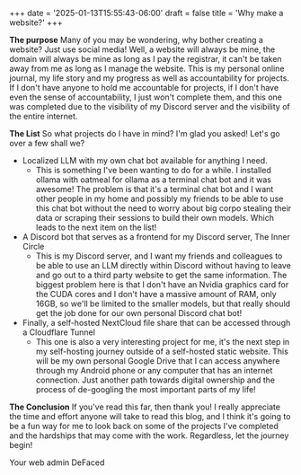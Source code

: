 +++
date = '2025-01-13T15:55:43-06:00'
draft = false
title = 'Why make a website?'
+++

**The purpose**
Many of you may be wondering, why bother creating a website? Just use social media! Well, a website will always be mine, the domain will always be mine as long as I pay the registrar, it can't be taken away from me as long as I manage the website. This is my personal online journal, my life story and my progress as well as accountability for projects. If I don't have anyone to hold me accountable for projects, if I don't have even the sense of accountability, I just won't complete them, and this one was completed due to the visibility of my Discord server and the visibility of the entire internet.

**The List**
So what projects do I have in mind? I'm glad you asked! Let's go over a few shall we?
- Localized LLM with my own chat bot available for anything I need.
	- This is something I've been wanting to do for a while. I installed ollama with oatmeal for ollama as a terminal chat bot and it was awesome! The problem is that it's a terminal chat bot and I want other people in my home and possibly my friends to be able to use this chat bot without the need to worry about big corpo stealing their data or scraping their sessions to build their own models. Which leads to the next item on the list!
- A Discord bot that serves as a frontend for my Discord server, The Inner Circle
	- This is my Discord server, and I want my friends and colleagues to be able to use an LLM directly within Discord without having to leave and go out to a third party website to get the same information. The biggest problem here is that I don't have an Nvidia graphics card for the CUDA cores and I don't have a massive amount of RAM, only 16GB, so we'll be limited to the smaller models, but that really should get the job done for our own personal Discord chat bot!
- Finally, a self-hosted NextCloud file share that can be accessed through a Cloudflare Tunnel
	- This one is also a very interesting project for me, it's the next step in my self-hosting journey outside of a self-hosted static website. This will be my own personal Google Drive that I can access anywhere through my Android phone or any computer that has an internet connection. Just another path towards digital ownership and the process of de-googling the most important parts of my life!

**The Conclusion**
If you've read this far, then thank you! I really appreciate the time and effort anyone will take to read this blog, and I think it's going to be a fun way for me to look back on some of the projects I've completed and the hardships that may come with the work. Regardless, let the journey begin! 

Your web admin DeFaced